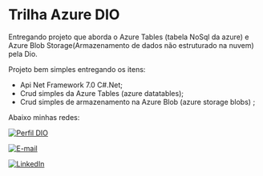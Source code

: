 
# Trilha Azure DIO

Entregando projeto que aborda o Azure Tables (tabela NoSql da azure) e Azure Blob Storage(Armazenamento de dados não estruturado na nuvem) pela Dio.

Projeto bem simples entregando os itens:

- Api Net Framework 7.0 C#.Net;
- Crud simples da Azure Tables (azure datatables);
- Crud simples de armazenamento na Azure Blob (azure storage blobs) ;

Abaixo minhas redes:

[![Perfil DIO](https://img.shields.io/badge/-Meu%20Perfil%20na%20DIO-30A3DC?style=for-the-badge)](https://www.dio.me/users/italo_mauro)

[![E-mail](https://img.shields.io/badge/-Email-000?style=for-the-badge&logo=microsoft-outlook&logoColor=E94D5F)](mailto:italo_mauro2000@yahoo.com.br)

[![LinkedIn](https://img.shields.io/badge/-LinkedIn-000?style=for-the-badge&logo=linkedin&logoColor=30A3DC)](https://www.linkedin.com/in/italocmauro/)


